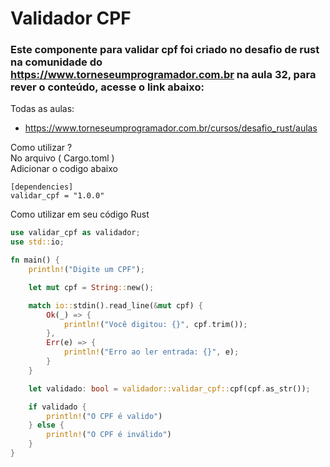 # Validador CPF
### Este componente para validar cpf foi criado no desafio de rust na comunidade do https://www.torneseumprogramador.com.br na aula 32, para rever o conteúdo, acesse o link abaixo:

Todas as aulas:
- https://www.torneseumprogramador.com.br/cursos/desafio_rust/aulas

Como utilizar ? <br>
No arquivo ( Cargo.toml ) <br>
Adicionar o codigo abaixo

```
[dependencies]
validar_cpf = "1.0.0"
```

Como utilizar em seu código Rust
```rust
use validar_cpf as validador;
use std::io;

fn main() {
    println!("Digite um CPF");

    let mut cpf = String::new();

    match io::stdin().read_line(&mut cpf) {
        Ok(_) => {
            println!("Você digitou: {}", cpf.trim());
        },
        Err(e) => {
            println!("Erro ao ler entrada: {}", e);
        }
    }

    let validado: bool = validador::validar_cpf::cpf(cpf.as_str());

    if validado {
        println!("O CPF é valido")
    } else {
        println!("O CPF é inválido")
    }
}
```
